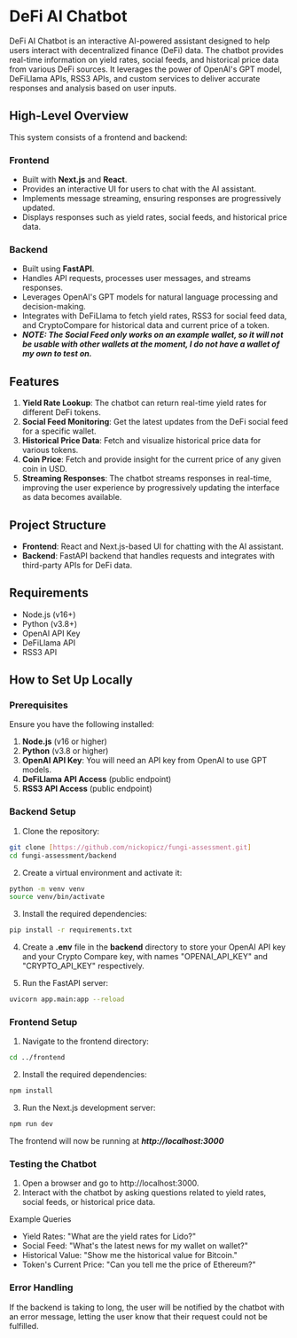# DeFi AI Chatbot

DeFi AI Chatbot is an interactive AI-powered assistant designed to help users interact with decentralized finance (DeFi) data. The chatbot provides real-time information on yield rates, social feeds, and historical price data from various DeFi sources. It leverages the power of OpenAI's GPT model, DeFiLlama APIs, RSS3 APIs, and custom services to deliver accurate responses and analysis based on user inputs.

## High-Level Overview

This system consists of a frontend and backend:

### Frontend
- Built with **Next.js** and **React**.
- Provides an interactive UI for users to chat with the AI assistant.
- Implements message streaming, ensuring responses are progressively updated.
- Displays responses such as yield rates, social feeds, and historical price data.
  
### Backend
- Built using **FastAPI**.
- Handles API requests, processes user messages, and streams responses.
- Leverages OpenAI's GPT models for natural language processing and decision-making.
- Integrates with DeFiLlama to fetch yield rates, RSS3 for social feed data, and CryptoCompare for historical data and current price of a token.
- ***NOTE: The Social Feed only works on an example wallet, so it will not be usable with other wallets at the moment, I do not have a wallet of my own to test on.***

## Features

1. **Yield Rate Lookup**: The chatbot can return real-time yield rates for different DeFi tokens.
2. **Social Feed Monitoring**: Get the latest updates from the DeFi social feed for a specific wallet.
3. **Historical Price Data**: Fetch and visualize historical price data for various tokens.
4. **Coin Price**: Fetch and provide insight for the current price of any given coin in USD.
5. **Streaming Responses**: The chatbot streams responses in real-time, improving the user experience by progressively updating the interface as data becomes available.

## Project Structure

- **Frontend**: React and Next.js-based UI for chatting with the AI assistant.
- **Backend**: FastAPI backend that handles requests and integrates with third-party APIs for DeFi data.

## Requirements

- Node.js (v16+)
- Python (v3.8+)
- OpenAI API Key
- DeFiLlama API
- RSS3 API

## How to Set Up Locally

### Prerequisites

Ensure you have the following installed:

1. **Node.js** (v16 or higher)
2. **Python** (v3.8 or higher)
3. **OpenAI API Key**: You will need an API key from OpenAI to use GPT models.
4. **DeFiLlama API Access** (public endpoint)
5. **RSS3 API Access** (public endpoint)

### Backend Setup

1. Clone the repository:
```bash
git clone [https://github.com/nickopicz/fungi-assessment.git]
cd fungi-assessment/backend
```

2. Create a virtual environment and activate it:
```bash
python -m venv venv
source venv/bin/activate
```

3. Install the required dependencies:
```bash
pip install -r requirements.txt
```

4. Create a **.env** file in the **backend** directory to store your OpenAI API key and your Crypto Compare key, with names "OPENAI_API_KEY" and "CRYPTO_API_KEY" respectively.

5. Run the FastAPI server:
```bash
uvicorn app.main:app --reload
```


### Frontend Setup

1. Navigate to the frontend directory:
```bash
cd ../frontend
```

2. Install the required dependencies:
```bash
npm install
```

3. Run the Next.js development server:
```bash
npm run dev
```
The frontend will now be running at ***http://localhost:3000***


### Testing the Chatbot

 1. Open a browser and go to http://localhost:3000.
 2. Interact with the chatbot by asking questions related to yield rates, social feeds, or historical price data.


Example Queries

-  Yield Rates: "What are the yield rates for Lido?"
-  Social Feed: "What's the latest news for my wallet on wallet?"
-  Historical Value: "Show me the historical value for Bitcoin."
-  Token's Current Price: "Can you tell me the price of Ethereum?"


### Error Handling

If the backend is taking to long, the user will be notified by the chatbot with an error message, letting the user know that their request could not be fulfilled.



















